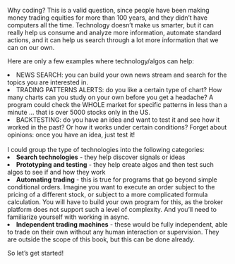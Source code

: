Why coding? This is a valid question, since people have been making money trading equities for more than 100 years, and they didn’t have computers all the time. Technology doesn’t make us smarter, but it can really help us consume and analyze more information, automate standard actions, and it can help us search through a lot more information that we can on our own.

Here are only a few examples where technology/algos can help:
<li> NEWS SEARCH: you can build your own news stream and search for the topics you are interested in.</li> 
<li> TRADING PATTERNS ALERTS: do you like a certain type of chart? How many charts can you study on your own before you get a headache? A program could check the WHOLE market for specific patterns in less than a minute … that is over 5000 stocks only in the US.</li>
<li> BACKTESTING: do you have an idea and want to test it and see how it worked in the past? Or how it works under certain conditions? Forget about opinions: once you have an idea, just test it! </li>
<br>
I could group the type of technologies into the following categories:
<li><b>Search technologies</b> - they help discover signals or ideas </li>
<li><b>Prototyping and testing</b> - they help create algos and then test such algos to see if and how they work</li>
<li><b>Automating trading</b> - this is true for programs that go beyond simple conditional orders. Imagine you want to execute an order subject to the pricing of a different stock, or subject to a more complicated formula calculation. You will have to build your own program for this, as the broker platform does not support such a level of complexity. And you’ll need to familiarize yourself with working in async.</li>
<li><b>Independent trading machines</b> - these would be fully independent, able to trade on their own without any human interaction or supervision. They are outside the scope of this book, but this can be done already.</li>

So let’s get started!

